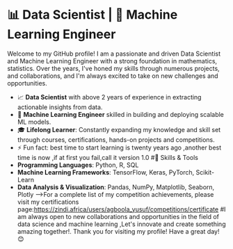 # 📊 Data Scientist | 🤖 Machine Learning Engineer
Welcome to my GitHub profile! I am a passionate and driven Data Scientist and Machine Learning Engineer with a strong foundation in mathematics, statistics. Over the years, I've honed my skills through numerous projects, and collaborations, and I'm always excited to take on new challenges and opportunities.
- 📈 **Data Scientist** with above 2 years  of experience in extracting actionable insights from data.
- 🤖 **Machine Learning Engineer** skilled in building and deploying scalable ML models.
- 🎓 **Lifelong Learner**: Constantly expanding my knowledge and skill set through courses, certifications,  hands-on projects and competitions.
- ⚡ Fun fact: best time  to start learning is twenty years ago ,another best time is now ,if at first you fail,call it version 1.0
  #🔧 Skills & Tools
- **Programming Languages**: Python, R, SQL
- **Machine Learning Frameworks**: TensorFlow, Keras, PyTorch, Scikit-Learn
- **Data Analysis & Visualization**: Pandas, NumPy, Matplotlib, Seaborn, Plotly
-->For a complete list of my competition achievements, please visit my certifications page:https://zindi.africa/users/agboola_yusuf/competitions/certificate
#I am always open to new collaborations and opportunities in the field of data science and machine learning ,Let's innovate and create something amazing together!.
Thank you for visiting my profile! Have a great day! 😊
